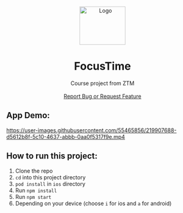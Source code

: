 <!-- PROJECT LOGO -->
<br />
<p align="center">
  <a href="https://github.com/HugoFranc/MealsToGo">
    <img src="https://user-images.githubusercontent.com/55465856/219907923-d6b46c6c-2ecf-48c6-bde4-917f75d50231.png" alt="Logo" width="120" height="100">
  </a>

  <h1 align="center"> FocusTime </h1>

  <p align="center">
    Course project from ZTM 
    <br />
    <br />
    <a href="https://github.com/HugoFranc/MealsToGo/issues">Report Bug or Request Feature</a>
  </p>
</p>

## App Demo:

https://user-images.githubusercontent.com/55465856/219907688-d5612b8f-5c10-4637-abbb-0aa0f5317f9e.mp4

## How to run this project:

1. Clone the repo
2. `cd` into this project directory
3. `pod install` in `ios` directory
4. Run `npm install`
5. Run `npm start`
6. Depending on your device (choose `i` for ios and `a` for android)
